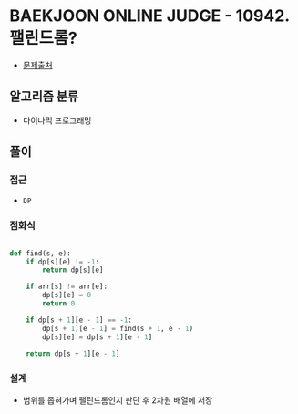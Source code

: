 # BAEKJOON ONLINE JUDGE - 10942. 팰린드롬?

- [문제출처](https://www.acmicpc.net/problem/10942 '10942. 팰린드롬?')

## 알고리즘 분류

- 다이나믹 프로그래밍

## 풀이

### 접근

- `DP`

### 점화식

```python

def find(s, e):
    if dp[s][e] != -1:
        return dp[s][e]

    if arr[s] != arr[e]:
        dp[s][e] = 0
        return 0

    if dp[s + 1][e - 1] == -1:
        dp[s + 1][e - 1] = find(s + 1, e - 1)
        dp[s][e] = dp[s + 1][e - 1]

    return dp[s + 1][e - 1]

```

### 설계

- 범위를 좁혀가며 팰린드롬인지 판단 후 2차원 배열에 저장
